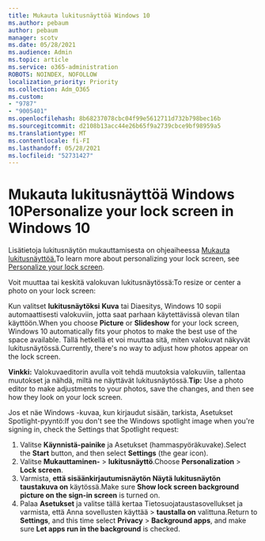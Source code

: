 ```yaml
---
title: Mukauta lukitusnäyttöä Windows 10
ms.author: pebaum
author: pebaum
manager: scotv
ms.date: 05/28/2021
ms.audience: Admin
ms.topic: article
ms.service: o365-administration
ROBOTS: NOINDEX, NOFOLLOW
localization_priority: Priority
ms.collection: Adm_O365
ms.custom:
- "9787"
- "9005401"
ms.openlocfilehash: 8b68237078cbc04f99e5612711d732b798bec16b
ms.sourcegitcommit: d2108b13acc44e26b65f9a2739cbce9bf98959a5
ms.translationtype: MT
ms.contentlocale: fi-FI
ms.lasthandoff: 05/28/2021
ms.locfileid: "52731427"
---
```

# <a name="personalize-your-lock-screen-in-windows-10"></a><span data-ttu-id="50632-102">Mukauta lukitusnäyttöä Windows 10</span><span class="sxs-lookup"><span data-stu-id="50632-102">Personalize your lock screen in Windows 10</span></span>

<span data-ttu-id="50632-103">Lisätietoja lukitusnäytön mukauttamisesta on ohjeaiheessa [Mukauta lukitusnäyttöä.](https://support.microsoft.com/windows/personalize-your-lock-screen-81dab9b0-35cf-887c-84a0-6de8ef72bea0)</span><span class="sxs-lookup"><span data-stu-id="50632-103">To learn more about personalizing your lock screen, see [Personalize your lock screen](https://support.microsoft.com/windows/personalize-your-lock-screen-81dab9b0-35cf-887c-84a0-6de8ef72bea0).</span></span>

<span data-ttu-id="50632-104">Voit muuttaa tai keskitä valokuvan lukitusnäytössä:</span><span class="sxs-lookup"><span data-stu-id="50632-104">To resize or center a photo on your lock screen:</span></span>

<span data-ttu-id="50632-105">Kun valitset **lukitusnäytöksi** **Kuva** tai Diaesitys, Windows 10 sopii automaattisesti valokuviin, jotta saat parhaan käytettävissä olevan tilan käyttöön.</span><span class="sxs-lookup"><span data-stu-id="50632-105">When you choose **Picture** or **Slideshow** for your lock screen, Windows 10 automatically fits your photos to make the best use of the space available.</span></span> <span data-ttu-id="50632-106">Tällä hetkellä et voi muuttaa sitä, miten valokuvat näkyvät lukitusnäytössä.</span><span class="sxs-lookup"><span data-stu-id="50632-106">Currently, there's no way to adjust how photos appear on the lock screen.</span></span>

<span data-ttu-id="50632-107">**Vinkki:** Valokuvaeditorin avulla voit tehdä muutoksia valokuviin, tallentaa muutokset ja nähdä, miltä ne näyttävät lukitusnäytössä.</span><span class="sxs-lookup"><span data-stu-id="50632-107">**Tip:** Use a photo editor to make adjustments to your photos, save the changes, and then see how they look on your lock screen.</span></span>

<span data-ttu-id="50632-108">Jos et näe Windows -kuvaa, kun kirjaudut sisään, tarkista, Asetukset Spotlight-pyyntö:</span><span class="sxs-lookup"><span data-stu-id="50632-108">If you don't see the Windows spotlight image when you're signing in, check the Settings that Spotlight request:</span></span> 

1. <span data-ttu-id="50632-109">Valitse **Käynnistä-painike** ja  Asetukset (hammaspyöräkuvake).</span><span class="sxs-lookup"><span data-stu-id="50632-109">Select the **Start** button, and then select **Settings** (the gear icon).</span></span>
1. <span data-ttu-id="50632-110">Valitse **Mukauttaminen-**  >  **lukitusnäyttö**.</span><span class="sxs-lookup"><span data-stu-id="50632-110">Choose **Personalization** > **Lock screen**.</span></span>
1. <span data-ttu-id="50632-111">Varmista, **että sisäänkirjautumisnäytön Näytä lukitusnäytön taustakuva on** käytössä.</span><span class="sxs-lookup"><span data-stu-id="50632-111">Make sure **Show lock screen background picture on the sign-in screen** is turned on.</span></span>
1. <span data-ttu-id="50632-112">Palaa **Asetukset** ja valitse tällä kertaa Tietosuojataustasovellukset ja varmista, että Anna sovellusten käyttää  >   **taustalla on** valittuna.</span><span class="sxs-lookup"><span data-stu-id="50632-112">Return to **Settings**, and this time select **Privacy** > **Background apps**, and make sure **Let apps run in the background** is checked.</span></span>